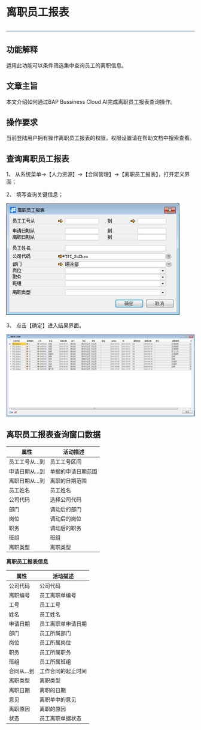 # 离职员工报表

 ![1574417197089](rlzy_ht/common/headLine.png)

 

## 功能解释

运用此功能可以条件筛选集中查询员工的离职信息。

## 文章主旨

本文介绍如何通过BAP Bussiness Cloud AI完成离职员工报表查询操作。

## 操作要求

当前登陆用户拥有操作离职员工报表的权限，权限设置请在帮助文档中搜索查看。

## 查询离职员工报表

1、 从系统菜单->【人力资源】->【合同管理】->【离职员工报表】，打开定义界面；

2、 填写查询关键信息；

![img](rlzy_ht/离职员工报表1.png)

3、 点击【确定】进入结果界面。

![img](rlzy_ht/离职员工报表2.png)

## 离职员工报表查询窗口数据

| **属性**      | **活动描述**       |
| ------------- | ------------------ |
| 员工工号从…到 | 员工工号区间       |
| 申请日期从…到 | 单据的申请日期范围 |
| 离职日期从…到 | 离职的日期范围     |
| 员工姓名      | 员工姓名           |
| 公司代码      | 选择公司代码       |
| 部门          | 调动后的部门       |
| 岗位          | 调动后的岗位       |
| 职务          | 调动后的职务       |
| 班组          | 班组               |
| 离职类型      | 离职类型           |

**离职员工报表信息**

| **属性**  | **活动描述**       |
| --------- | ------------------ |
| 公司代码  | 公司代码           |
| 离职编号  | 员工离职单编号     |
| 工号      | 员工工号           |
| 姓名      | 员工姓名           |
| 申请日期  | 员工离职单申请日期 |
| 部门      | 员工所属部门       |
| 岗位      | 员工所属岗位       |
| 职务      | 员工所属职务       |
| 班组      | 员工所属班组       |
| 合同从…到 | 工作合同的起止时间 |
| 离职类型  | 离职类型           |
| 离职日期  | 离职的日期         |
| 意见      | 离职单中的意见     |
| 离职原因  | 离职的原因         |
| 状态      | 员工离职单据状态   |

 
